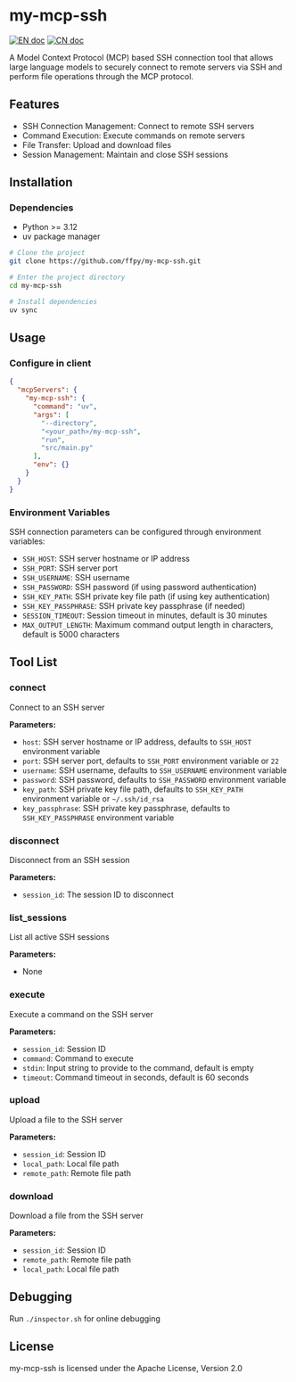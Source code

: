 # my-mcp-ssh
[![EN doc](https://img.shields.io/badge/document-English-blue.svg)](README.md)
[![CN doc](https://img.shields.io/badge/文档-中文版-blue.svg)](README_zh_CN.md)

A Model Context Protocol (MCP) based SSH connection tool that allows large language models to securely connect to remote servers via SSH and perform file operations through the MCP protocol.

## Features

- SSH Connection Management: Connect to remote SSH servers
- Command Execution: Execute commands on remote servers
- File Transfer: Upload and download files
- Session Management: Maintain and close SSH sessions

## Installation
### Dependencies
- Python >= 3.12
- uv package manager

```bash
# Clone the project
git clone https://github.com/ffpy/my-mcp-ssh.git

# Enter the project directory
cd my-mcp-ssh

# Install dependencies
uv sync
```

## Usage
### Configure in client
```json
{
  "mcpServers": {
    "my-mcp-ssh": {
      "command": "uv",
      "args": [
        "--directory",
        "<your_path>/my-mcp-ssh",
        "run",
        "src/main.py"
      ],
      "env": {}
    }
  }
}
```

### Environment Variables

SSH connection parameters can be configured through environment variables:

- `SSH_HOST`: SSH server hostname or IP address
- `SSH_PORT`: SSH server port
- `SSH_USERNAME`: SSH username
- `SSH_PASSWORD`: SSH password (if using password authentication)
- `SSH_KEY_PATH`: SSH private key file path (if using key authentication)
- `SSH_KEY_PASSPHRASE`: SSH private key passphrase (if needed)
- `SESSION_TIMEOUT`: Session timeout in minutes, default is 30 minutes
- `MAX_OUTPUT_LENGTH`: Maximum command output length in characters, default is 5000 characters

## Tool List

### connect

Connect to an SSH server

**Parameters:**
- `host`: SSH server hostname or IP address, defaults to `SSH_HOST` environment variable
- `port`: SSH server port, defaults to `SSH_PORT` environment variable or `22`
- `username`: SSH username, defaults to `SSH_USERNAME` environment variable
- `password`: SSH password, defaults to `SSH_PASSWORD` environment variable
- `key_path`: SSH private key file path, defaults to `SSH_KEY_PATH` environment variable or `~/.ssh/id_rsa`
- `key_passphrase`: SSH private key passphrase, defaults to `SSH_KEY_PASSPHRASE` environment variable

### disconnect

Disconnect from an SSH session

**Parameters:**
- `session_id`: The session ID to disconnect

### list_sessions

List all active SSH sessions

**Parameters:**
- None

### execute

Execute a command on the SSH server

**Parameters:**
- `session_id`: Session ID
- `command`: Command to execute
- `stdin`: Input string to provide to the command, default is empty
- `timeout`: Command timeout in seconds, default is 60 seconds

### upload

Upload a file to the SSH server

**Parameters:**
- `session_id`: Session ID
- `local_path`: Local file path
- `remote_path`: Remote file path

### download

Download a file from the SSH server

**Parameters:**
- `session_id`: Session ID
- `remote_path`: Remote file path
- `local_path`: Local file path

## Debugging
Run `./inspector.sh` for online debugging

## License
my-mcp-ssh is licensed under the Apache License, Version 2.0 